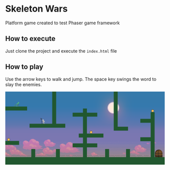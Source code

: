 # Skeleton Wars

Platform game created to test Phaser game framework

## How to execute

Just clone the project and execute the `index.html` file

## How to play

Use the arrow keys to walk and jump. The space key swings the word to slay the enemies.

![Skeleton Wars screenshot](/img/skeletonWars.png)
